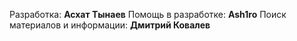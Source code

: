 Разработка: **Асхат Тынаев**
Помощь в разработке: **Ash1ro**
Поиск материалов и информации: **Дмитрий Ковалев**
